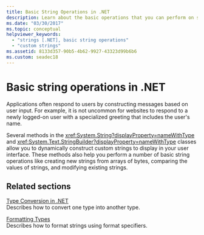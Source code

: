 ```yaml
---
title: Basic String Operations in .NET
description: Learn about the basic operations that you can perform on strings.
ms.date: "03/30/2017"
ms.topic: conceptual
helpviewer_keywords:
  - "strings [.NET], basic string operations"
  - "custom strings"
ms.assetid: 8133d357-90b5-4b62-9927-43323d99b6b6
ms.custom: seadec18
---
```

# Basic string operations in .NET

Applications often respond to users by constructing messages based on user input. For example, it is not uncommon for websites to respond to a newly logged-on user with a specialized greeting that includes the user's name.

Several methods in the <xref:System.String?displayProperty=nameWithType> and <xref:System.Text.StringBuilder?displayProperty=nameWithType> classes allow you to dynamically construct custom strings to display in your user interface. These methods also help you perform a number of basic string operations like creating new strings from arrays of bytes, comparing the values of strings, and modifying existing strings.

## Related sections

[Type Conversion in .NET](type-conversion.md)\
Describes how to convert one type into another type.

[Formatting Types](formatting-types.md)\
Describes how to format strings using format specifiers.
